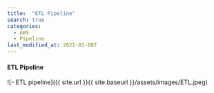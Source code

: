 ```yaml
---
title:  "ETL Pipeline"
search: true
categories:
  - AWS
  - Pipeline
last_modified_at: 2021-03-08T
---
```


#### ETL Pipeline


![- ETL pipeline]({{ site.url }}{{ site.baseurl }}/assets/images/ETL.jpeg)
